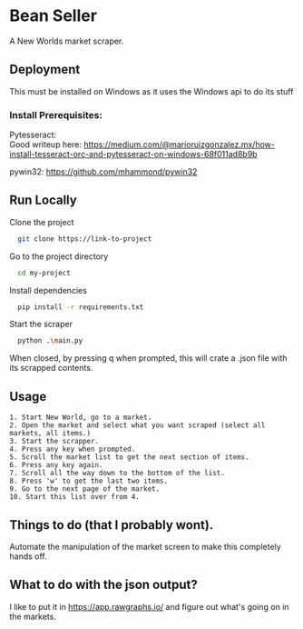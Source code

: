 
# Bean Seller

A New Worlds market scraper.


## Deployment
This must be installed on Windows as it uses the Windows api to do its stuff

### Install Prerequisites: 

Pytesseract:   
Good writeup here: https://medium.com/@marioruizgonzalez.mx/how-install-tesseract-orc-and-pytesseract-on-windows-68f011ad8b9b
   
pywin32:
https://github.com/mhammond/pywin32


  
## Run Locally

Clone the project

```bash
  git clone https://link-to-project
```

Go to the project directory

```bash
  cd my-project
```

Install dependencies

```bash
  pip install -r requirements.txt
```

Start the scraper

```bash
  python .\main.py
```

When closed, by pressing q when prompted, this will crate a .json file with its scrapped contents.

  
## Usage

    1. Start New World, go to a market.
    2. Open the market and select what you want scraped (select all markets, all items.)
    3. Start the scrapper.
    4. Press any key when prompted.
    5. Scroll the market list to get the next section of items.
    6. Press any key again.
    7. Scroll all the way down to the bottom of the list.
    8. Press 'w' to get the last two items. 
    9. Go to the next page of the market.
    10. Start this list over from 4.

  
## Things to do (that I probably wont).

Automate the manipulation of the market screen to make this completely hands off.

## What to do with the json output?

I like to put it in https://app.rawgraphs.io/ and figure out what's going on in the markets.